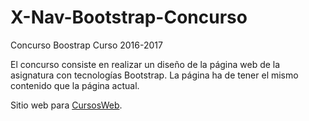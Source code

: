 # X-Nav-Bootstrap-Concurso
Concurso Boostrap Curso 2016-2017

El concurso consiste en realizar un diseño de la página web de la asignatura con tecnologías Bootstrap. La página ha de tener el mismo contenido que la página actual.

Sitio web para [CursosWeb](https://merinhunter.github.io/X-Nav-Bootstrap-Concurso).
